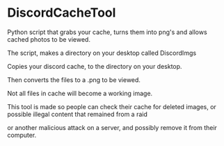 # DiscordCacheTool
Python script that grabs your cache, turns them into png's and allows cached photos to be viewed.

The script, makes a directory on your desktop called DiscordImgs

Copies your discord cache, to the directory on your desktop.

Then converts the files to a .png to be viewed.

Not all files in cache will become a working image.

This tool is made so people can check their cache for deleted images, or possible illegal content that remained from a raid

or another malicious attack on a server, and possibly remove it from their computer. 

